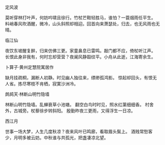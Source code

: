 定风波

莫听穿林打叶声，何妨吟啸且徐行。竹杖芒鞋轻胜马，谁怕？一蓑烟雨任平生。
料峭春风吹酒醒，微冷，山头斜照却相迎。回首向来萧瑟处，归去，也无风雨也无晴。


临江仙

夜饮东坡醒复醉，归来仿佛三更。家童鼻息已雷鸣。敲门都不应，倚杖听江声。
长恨此身非我有，何时忘却营营？夜阑风静縠纹平。小舟从此逝，江海寄余生。


卜算子·黄州定慧院寓居作

缺月挂疏桐，漏断人初静。时见幽人独往来，缥缈孤鸿影。
惊起却回头，有恨无人省。拣尽寒枝不肯栖，寂寞沙洲冷。


鹧鸪天·林断山明竹隐墙

林断山明竹隐墙。乱蝉衰草小池塘。
翻空白鸟时时见，照水红蕖细细香。
村舍外，古城旁。杖藜徐步转斜阳。
殷勤昨夜三更雨，又得浮生一日凉。

西江月

世事一场大梦，人生几度秋凉？夜来风叶已鸣廊，看取眉头鬓上。
酒贱常愁客少，月明多被云妨。中秋谁与共孤光，把盏凄凉北望。